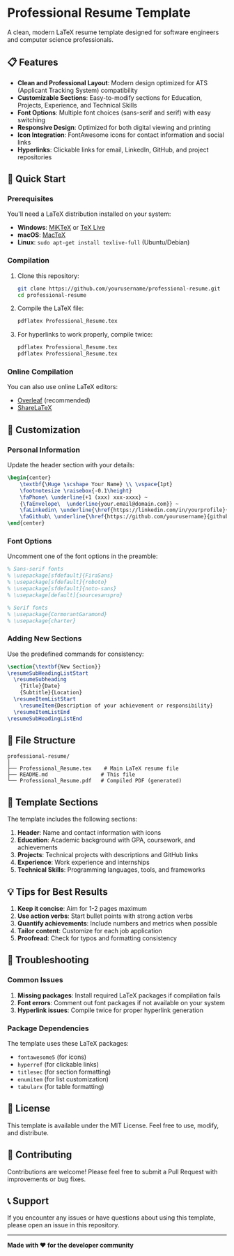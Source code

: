 # Professional Resume Template

A clean, modern LaTeX resume template designed for software engineers and computer science professionals.

## 📋 Features

- **Clean and Professional Layout**: Modern design optimized for ATS (Applicant Tracking System) compatibility
- **Customizable Sections**: Easy-to-modify sections for Education, Projects, Experience, and Technical Skills
- **Font Options**: Multiple font choices (sans-serif and serif) with easy switching
- **Responsive Design**: Optimized for both digital viewing and printing
- **Icon Integration**: FontAwesome icons for contact information and social links
- **Hyperlinks**: Clickable links for email, LinkedIn, GitHub, and project repositories

## 🚀 Quick Start

### Prerequisites

You'll need a LaTeX distribution installed on your system:

- **Windows**: [MiKTeX](https://miktex.org/) or [TeX Live](https://www.tug.org/texlive/)
- **macOS**: [MacTeX](https://www.tug.org/mactex/)
- **Linux**: `sudo apt-get install texlive-full` (Ubuntu/Debian)

### Compilation

1. Clone this repository:
   ```bash
   git clone https://github.com/yourusername/professional-resume.git
   cd professional-resume
   ```

2. Compile the LaTeX file:
   ```bash
   pdflatex Professional_Resume.tex
   ```

3. For hyperlinks to work properly, compile twice:
   ```bash
   pdflatex Professional_Resume.tex
   pdflatex Professional_Resume.tex
   ```

### Online Compilation

You can also use online LaTeX editors:
- [Overleaf](https://www.overleaf.com/) (recommended)
- [ShareLaTeX](https://www.sharelatex.com/)

## 📝 Customization

### Personal Information

Update the header section with your details:

```latex
\begin{center}
    \textbf{\Huge \scshape Your Name} \\ \vspace{1pt}
    \footnotesize \raisebox{-0.1\height}
    \faPhone\ \underline{+1 (xxx) xxx-xxxx} ~ 
    {\faEnvelope\  \underline{your.email@domain.com}} ~ 
    \faLinkedin\ \underline{\href{https://linkedin.com/in/yourprofile}{linkedin.com/in/yourprofile}} ~
    \faGithub\ \underline{\href{https://github.com/yourusername}{github.com/yourusername}}
\end{center}
```

### Font Options

Uncomment one of the font options in the preamble:

```latex
% Sans-serif fonts
% \usepackage[sfdefault]{FiraSans}
% \usepackage[sfdefault]{roboto}
% \usepackage[sfdefault]{noto-sans}
% \usepackage[default]{sourcesanspro}

% Serif fonts
% \usepackage{CormorantGaramond}
% \usepackage{charter}
```

### Adding New Sections

Use the predefined commands for consistency:

```latex
\section{\textbf{New Section}}
\resumeSubHeadingListStart
  \resumeSubheading
    {Title}{Date}
    {Subtitle}{Location}
  \resumeItemListStart
    \resumeItem{Description of your achievement or responsibility}
  \resumeItemListEnd
\resumeSubHeadingListEnd
```

## 📁 File Structure

```
professional-resume/
│
├── Professional_Resume.tex    # Main LaTeX resume file
├── README.md                 # This file
└── Professional_Resume.pdf   # Compiled PDF (generated)
```

## 🎨 Template Sections

The template includes the following sections:

1. **Header**: Name and contact information with icons
2. **Education**: Academic background with GPA, coursework, and achievements
3. **Projects**: Technical projects with descriptions and GitHub links
4. **Experience**: Work experience and internships
5. **Technical Skills**: Programming languages, tools, and frameworks

## 💡 Tips for Best Results

1. **Keep it concise**: Aim for 1-2 pages maximum
2. **Use action verbs**: Start bullet points with strong action verbs
3. **Quantify achievements**: Include numbers and metrics when possible
4. **Tailor content**: Customize for each job application
5. **Proofread**: Check for typos and formatting consistency

## 🔧 Troubleshooting

### Common Issues

1. **Missing packages**: Install required LaTeX packages if compilation fails
2. **Font errors**: Comment out font packages if not available on your system
3. **Hyperlink issues**: Compile twice for proper hyperlink generation

### Package Dependencies

The template uses these LaTeX packages:
- `fontawesome5` (for icons)
- `hyperref` (for clickable links)
- `titlesec` (for section formatting)
- `enumitem` (for list customization)
- `tabularx` (for table formatting)

## 📄 License

This template is available under the MIT License. Feel free to use, modify, and distribute.

## 🤝 Contributing

Contributions are welcome! Please feel free to submit a Pull Request with improvements or bug fixes.

## 📞 Support

If you encounter any issues or have questions about using this template, please open an issue in this repository.

---

**Made with ❤️ for the developer community** 